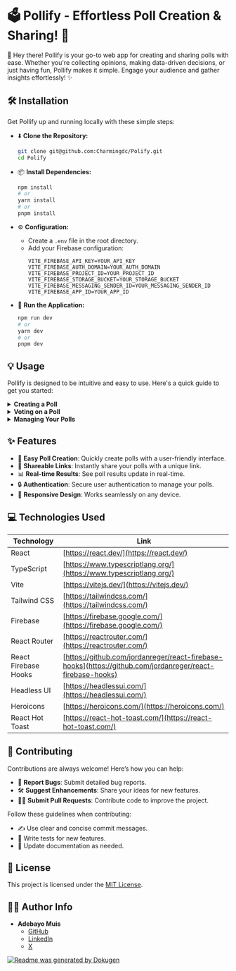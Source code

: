 # 🗳️ Pollify - Effortless Poll Creation & Sharing! 🚀

👋 Hey there! Pollify is your go-to web app for creating and sharing polls with ease. Whether you're collecting opinions, making data-driven decisions, or just having fun, Pollify makes it simple. Engage your audience and gather insights effortlessly! ✨

## 🛠️ Installation

Get Pollify up and running locally with these simple steps:

- ⬇️ **Clone the Repository:**
  ```bash
  git clone git@github.com:Charmingdc/Polify.git
  cd Polify
  ```

- 📦 **Install Dependencies:**
  ```bash
  npm install
  # or
  yarn install
  # or
  pnpm install
  ```

- ⚙️ **Configuration:**
  - Create a `.env` file in the root directory.
  - Add your Firebase configuration:
    ```
    VITE_FIREBASE_API_KEY=YOUR_API_KEY
    VITE_FIREBASE_AUTH_DOMAIN=YOUR_AUTH_DOMAIN
    VITE_FIREBASE_PROJECT_ID=YOUR_PROJECT_ID
    VITE_FIREBASE_STORAGE_BUCKET=YOUR_STORAGE_BUCKET
    VITE_FIREBASE_MESSAGING_SENDER_ID=YOUR_MESSAGING_SENDER_ID
    VITE_FIREBASE_APP_ID=YOUR_APP_ID
    ```

- 🚀 **Run the Application:**
  ```bash
  npm run dev
  # or
  yarn dev
  # or
  pnpm dev
  ```

## 💡 Usage

Pollify is designed to be intuitive and easy to use. Here's a quick guide to get you started:

<details>
<summary><strong>Creating a Poll</strong></summary>
  
  1.  **Sign Up/Log In:** Create an account or log in to your existing one.
  2.  **Navigate to Create Poll:** Click on the "Create" button in the navbar.
  3.  **Enter Question and Options:** Fill in your poll question and provide at least two options for your audience.
  4.  **Submit:** Click the "Create Poll" button. You'll be redirected to your new poll!
  
  ![Create Poll Example](https://via.placeholder.com/800x400?text=Create+Poll+Screenshot)
</details>

<details>
<summary><strong>Voting on a Poll</strong></summary>
  
  1.  **Find a Poll:** Browse the available polls or use a direct link.
  2.  **Select an Option:** Click on your preferred option.
  3.  **Submit Your Vote:** If you haven't voted before, your vote will be recorded.
  
  ![Vote Poll Example](https://via.placeholder.com/800x400?text=Vote+Poll+Screenshot)
</details>

<details>
<summary><strong>Managing Your Polls</strong></summary>
  
  1.  **Go to "My Polls":** Click on the "My Polls" link in the navbar.
  2.  **View, Share, or Delete:** Manage your existing polls. View results, share the link, or delete polls you no longer need.
  
  ![My Polls Example](https://via.placeholder.com/800x400?text=My+Polls+Screenshot)
</details>

## ✨ Features

- 📝 **Easy Poll Creation**: Quickly create polls with a user-friendly interface.
- 🔗 **Shareable Links**: Instantly share your polls with a unique link.
- 📊 **Real-time Results**: See poll results update in real-time.
- 🔒 **Authentication**: Secure user authentication to manage your polls.
- 📱 **Responsive Design**: Works seamlessly on any device.

## 💻 Technologies Used

| Technology          | Link                                       |
| ------------------- | ------------------------------------------ |
| React               | [https://react.dev/](https://react.dev/)   |
| TypeScript          | [https://www.typescriptlang.org/](https://www.typescriptlang.org/) |
| Vite                | [https://vitejs.dev/](https://vitejs.dev/) |
| Tailwind CSS        | [https://tailwindcss.com/](https://tailwindcss.com/) |
| Firebase            | [https://firebase.google.com/](https://firebase.google.com/) |
| React Router        | [https://reactrouter.com/](https://reactrouter.com/) |
| React Firebase Hooks| [https://github.com/jordanreger/react-firebase-hooks](https://github.com/jordanreger/react-firebase-hooks)|
| Headless UI         | [https://headlessui.com/](https://headlessui.com/) |
| Heroicons           | [https://heroicons.com/](https://heroicons.com/) |
| React Hot Toast     | [https://react-hot-toast.com/](https://react-hot-toast.com/) |

## 🤝 Contributing

Contributions are always welcome! Here’s how you can help:

- 🐛 **Report Bugs**: Submit detailed bug reports.
- 🛠️ **Suggest Enhancements**: Share your ideas for new features.
- 🧑‍💻 **Submit Pull Requests**: Contribute code to improve the project.

Follow these guidelines when contributing:

- ✍️ Use clear and concise commit messages.
- 🧪 Write tests for new features.
- 📖 Update documentation as needed.

## 📜 License

This project is licensed under the [MIT License](LICENSE).

## 👨‍💻 Author Info

- **Adebayo Muis**
    - [GitHub](https://github.com/Charmingdc)
    - [LinkedIn](https://www.linkedin.com/in/adebayo-muis/)
    - [X](https://twitter.com/Charming_dc)

[![Readme was generated by Dokugen](https://img.shields.io/badge/Built%20with-Dokugen-brightgreen)](https://github.com/samueltuoyo15/Dokugen)
